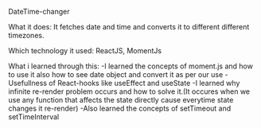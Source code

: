 DateTime-changer

What it does: It fetches date and time and converts it to different different timezones.

Which technology it used: ReactJS, MomentJs

What i learned through this: 
-I learned the concepts of moment.js and how to use it also how to see date object and convert it as per our use
-Usefullness of React-hooks like useEffect and useState
-I learned why infinite re-render problem occurs and how to solve it.(It occures when we use any function that affects the state directly cause everytime state changes it re-render)
-Also learned the concepts of setTimeout and setTimeInterval 